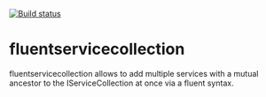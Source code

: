 [![Build status](https://ci.appveyor.com/api/projects/status/hmyjhjmvn11c4cae?svg=true)](https://ci.appveyor.com/project/lordldx/fluentservicecollection)

# fluentservicecollection
fluentservicecollection allows to add multiple services with a mutual ancestor to the IServiceCollection at once via a fluent syntax.
